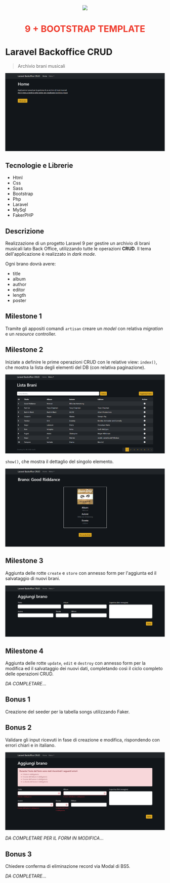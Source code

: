 <div align="center"><a href="https://laravel.com" target="_blank"><img src="https://raw.githubusercontent.com/laravel/art/master/logo-lockup/5%20SVG/2%20CMYK/1%20Full%20Color/laravel-logolockup-cmyk-red.svg" width="400"></a>
<h1><strong style="color: #EF3B2D;">9 + BOOTSTRAP TEMPLATE</strong></h1></div>

# Laravel Backoffice CRUD

> Archivio brani musicali

![Screenshot](./public/img/Screenshot_home.png)

## Tecnologie e Librerie

-   Html
-   Css
-   Sass
-   Bootstrap
-   Php
-   Laravel
-   MySql
-   FakerPHP

## Descrizione

Realizzazione di un progetto Laravel 9 per gestire un archivio di brani musicali lato Back Office, utilizzando tutte le operazioni **CRUD**.
Il tema dell'applicazione è realizzato in _dark mode_.

Ogni brano dovrà avere:

-   title
-   album
-   author
-   editor
-   length
-   poster

## Milestone 1

Tramite gli appositi comandi `artisan` creare un _model_ con relativa _migration_ e un _resource_ controller.

## Milestone 2

Iniziate a definire le prime operazioni CRUD con le relative view:
`index()`, che mostra la lista degli elementi del DB (con relativa paginazione).

![Screenshot](./public/img/Screenshot_list_songs.png)

`show()`, che mostra il dettaglio del singolo elemento.

![Screenshot](./public/img/Screenshot_detail_2.png)

## Milestone 3

Aggiunta delle rotte `create` e `store` con annesso form per l'aggiunta ed il salvataggio di nuovi brani.

![Screenshot](./public/img/Screenshot_form_2.png)

## Milestone 4

Aggiunta delle rotte `update`, `edit` e `destroy` con annesso form per la modifica ed il salvataggio dei nuovi dati, completando così il ciclo completo delle operazioni CRUD.

_DA COMPLETARE_...

## Bonus 1

Creazione del seeder per la tabella songs utilizzando Faker.

## Bonus 2

Validare gli input ricevuti in fase di creazione e modifica, rispondendo con errori chiari e in italiano.

![Screenshot](./public/img/Screenshot_bonus_error.png)

_DA COMPLETARE PER IL FORM IN MODIFICA_...

## Bonus 3

Chiedere conferma di eliminazione record via Modal di BS5.

_DA COMPLETARE_...
